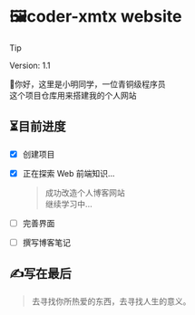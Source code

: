 # 🖼️coder-xmtx website

> [!tip]
> Version: 1.1

👋你好，这里是小明同学，一位青铜级程序员 <br/>
这个项目仓库用来搭建我的个人网站

## ⏳目前进度

- [X] 创建项目
- [X] 正在探索 Web 前端知识...
    > 成功改造个人博客网站 <br/>
    > 继续学习中...

- [ ] 完善界面
- [ ] 撰写博客笔记

## ✍️写在最后

> 去寻找你所热爱的东西，去寻找人生的意义。
